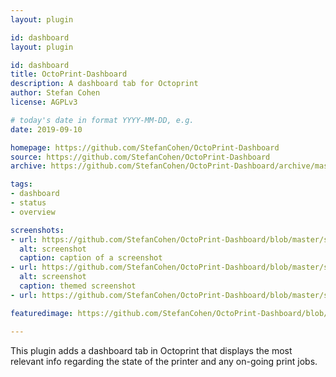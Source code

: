 ```yaml
---
layout: plugin

id: dashboard
layout: plugin

id: dashboard
title: OctoPrint-Dashboard
description: A dashboard tab for Octoprint
author: Stefan Cohen
license: AGPLv3

# today's date in format YYYY-MM-DD, e.g.
date: 2019-09-10

homepage: https://github.com/StefanCohen/OctoPrint-Dashboard
source: https://github.com/StefanCohen/OctoPrint-Dashboard
archive: https://github.com/StefanCohen/OctoPrint-Dashboard/archive/master.zip

tags:
- dashboard
- status
- overview

screenshots:
- url: https://github.com/StefanCohen/OctoPrint-Dashboard/blob/master/screenshot.png
  alt: screenshot
  caption: caption of a screenshot
- url: https://github.com/StefanCohen/OctoPrint-Dashboard/blob/master/screenshot-theme.png
  alt: screenshot
  caption: themed screenshot
- url: https://github.com/StefanCohen/OctoPrint-Dashboard/blob/master/screenshot-theme2.png

featuredimage: https://github.com/StefanCohen/OctoPrint-Dashboard/blob/master/screenshot.png

---
```

This plugin adds a  dashboard tab in Octoprint that displays the most relevant info regarding the state of the printer and any on-going print jobs.
